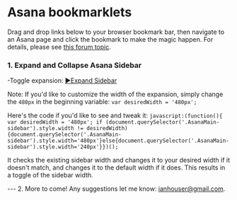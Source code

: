 # Asana bookmarklets

Drag and drop links below to your browser bookmark bar, then navigate to an Asana page and click the bookmark to make the magic happen.
For details, please see [this forum topic](https://forum.asana.com/t/introduction-to-asana-bookmarklets/184620).

### 1. Expand and Collapse Asana Sidebar

-Toggle expansion: <a href="javascript:(function(){ var desiredWidth = '480px'; if (document.querySelector('.AsanaMain-sidebar').style.width != desiredWidth){document.querySelector('.AsanaMain-sidebar').style.width='480px'}else{document.querySelector('.AsanaMain-sidebar').style.width='240px'}})();">▶Expand Sidebar</a>

Note: If you'd like to customize the width of the expansion, simply change the `480px` in the beginning variable: `var desiredWidth = '480px';` 

Here's the code if you'd like to see and tweak it:
`javascript:(function(){ var desiredWidth = '480px'; if (document.querySelector('.AsanaMain-sidebar').style.width != desiredWidth){document.querySelector('.AsanaMain-sidebar').style.width='480px'}else{document.querySelector('.AsanaMain-sidebar').style.width='240px'}})();`

It checks the existing sidebar width and changes it to your desired width if it doesn't match, and changes it to the default width if it does. This results in a toggle of the sidebar width.

--- 2. More to come! Any suggestions let me know: <a href="mailto:ianhouser@gmail.com">ianhouser@gmail.com</a>.
